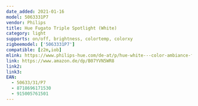 ```yaml
---
date_added: 2021-01-16
model: 5063331P7
vendor: Philips
title: Hue Fugato Triple Spotlight (White)
category: light
supports: on/off, brightness, colortemp, colorxy
zigbeemodel: ['5063331P7']
compatible: [z2m,iob]
mlink: https://www.philips-hue.com/de-at/p/hue-white---color-ambiance-fugato-3er-spot/5063331P7
link: https://www.amazon.de/dp/B07YVN5WR8
link2: 
link3: 
EAN: 
  - 50633/31/P7
  - 8718696171530
  - 915005761501
---
```

